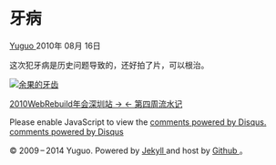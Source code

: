 #  牙病

[ Yuguo ](http://yuguo.us) 2010年 08月 16日

这次犯牙病是历史问题导致的，还好拍了片，可以根治。

[ ![余果的牙齿](http://yuguo.us/files/2010/08/2010-8-16-20-04-51.png)
](http://yuguo.us/files/2010/08/2010-8-16-20-04-51.png)

[ 2010WebRebuild年会深圳站 → ](/weblog/webrebuild-2010/) [ ← 第四周流水记
](/weblog/week-4/)

Please enable JavaScript to view the [ comments powered by Disqus.
](http://disqus.com/?ref_noscript) [ comments powered by  Disqus
](http://disqus.com)

© 2009 – 2014 Yuguo. Powered by [ Jekyll ](https://github.com/mojombo/jekyll)
and host by [ Github ](https://github.com/yuguo) 。


